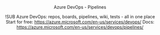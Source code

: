 <!-- .slide: data-background="#FB8033" -->
<center>

Azure DevOps - Pipelines

!SUB
Azure DevOps: repos, boards, pipelines, wiki, tests - all in one place
Start for free: https://azure.microsoft.com/en-us/services/devops/
Docs: https://azure.microsoft.com/en-us/services/devops/pipelines/


